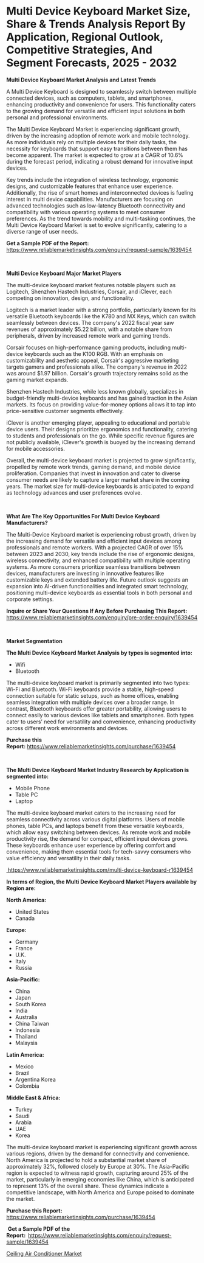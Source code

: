 <p><h1>Multi Device Keyboard Market Size, Share & Trends Analysis Report By Application, Regional Outlook, Competitive Strategies, And Segment Forecasts, 2025 - 2032</h1></p><p><strong>Multi Device Keyboard Market Analysis and Latest Trends</strong></p>
<p><p>A Multi Device Keyboard is designed to seamlessly switch between multiple connected devices, such as computers, tablets, and smartphones, enhancing productivity and convenience for users. This functionality caters to the growing demand for versatile and efficient input solutions in both personal and professional environments.</p><p>The Multi Device Keyboard Market is experiencing significant growth, driven by the increasing adoption of remote work and mobile technology. As more individuals rely on multiple devices for their daily tasks, the necessity for keyboards that support easy transitions between them has become apparent. The market is expected to grow at a CAGR of 10.6% during the forecast period, indicating a robust demand for innovative input devices.</p><p>Key trends include the integration of wireless technology, ergonomic designs, and customizable features that enhance user experience. Additionally, the rise of smart homes and interconnected devices is fueling interest in multi device capabilities. Manufacturers are focusing on advanced technologies such as low-latency Bluetooth connectivity and compatibility with various operating systems to meet consumer preferences. As the trend towards mobility and multi-tasking continues, the Multi Device Keyboard Market is set to evolve significantly, catering to a diverse range of user needs.</p></p>
<p><strong>Get a Sample PDF of the Report:&nbsp;</strong> <a href="https://www.reliablemarketinsights.com/enquiry/request-sample/1639454?utm_campaign=3206&utm_medium=2&utm_source=Github&utm_content=ia&utm_term=05042025&utm_id=multi-device-keyboard">https://www.reliablemarketinsights.com/enquiry/request-sample/1639454</a></p>
<p>&nbsp;</p>
<p><strong>Multi Device Keyboard Major Market Players</strong></p>
<p><p>The multi-device keyboard market features notable players such as Logitech, Shenzhen Hastech Industries, Corsair, and iClever, each competing on innovation, design, and functionality. </p><p>Logitech is a market leader with a strong portfolio, particularly known for its versatile Bluetooth keyboards like the K780 and MX Keys, which can switch seamlessly between devices. The company's 2022 fiscal year saw revenues of approximately $5.22 billion, with a notable share from peripherals, driven by increased remote work and gaming trends. </p><p>Corsair focuses on high-performance gaming products, including multi-device keyboards such as the K100 RGB. With an emphasis on customizability and aesthetic appeal, Corsair's aggressive marketing targets gamers and professionals alike. The company's revenue in 2022 was around $1.97 billion. Corsair's growth trajectory remains solid as the gaming market expands.</p><p>Shenzhen Hastech Industries, while less known globally, specializes in budget-friendly multi-device keyboards and has gained traction in the Asian markets. Its focus on providing value-for-money options allows it to tap into price-sensitive customer segments effectively. </p><p>iClever is another emerging player, appealing to educational and portable device users. Their designs prioritize ergonomics and functionality, catering to students and professionals on the go. While specific revenue figures are not publicly available, iClever's growth is buoyed by the increasing demand for mobile accessories.</p><p>Overall, the multi-device keyboard market is projected to grow significantly, propelled by remote work trends, gaming demand, and mobile device proliferation. Companies that invest in innovation and cater to diverse consumer needs are likely to capture a larger market share in the coming years. The market size for multi-device keyboards is anticipated to expand as technology advances and user preferences evolve.</p></p>
<p>&nbsp;</p>
<p><strong>What Are The Key Opportunities For Multi Device Keyboard Manufacturers?</strong></p>
<p><p>The Multi-Device Keyboard market is experiencing robust growth, driven by the increasing demand for versatile and efficient input devices among professionals and remote workers. With a projected CAGR of over 15% between 2023 and 2030, key trends include the rise of ergonomic designs, wireless connectivity, and enhanced compatibility with multiple operating systems. As more consumers prioritize seamless transitions between devices, manufacturers are investing in innovative features like customizable keys and extended battery life. Future outlook suggests an expansion into AI-driven functionalities and integrated smart technology, positioning multi-device keyboards as essential tools in both personal and corporate settings.</p></p>
<p><strong>Inquire or Share Your Questions If Any Before Purchasing This Report:</strong> <a href="https://www.reliablemarketinsights.com/enquiry/pre-order-enquiry/1639454?utm_campaign=3206&utm_medium=2&utm_source=Github&utm_content=ia&utm_term=05042025&utm_id=multi-device-keyboard">https://www.reliablemarketinsights.com/enquiry/pre-order-enquiry/1639454</a></p>
<p>&nbsp;</p>
<p><strong>Market Segmentation</strong></p>
<p><strong>The Multi Device Keyboard Market Analysis by types is segmented into:</strong></p>
<p><ul><li>Wifi</li><li>Bluetooth</li></ul></p>
<p><p>The multi-device keyboard market is primarily segmented into two types: Wi-Fi and Bluetooth. Wi-Fi keyboards provide a stable, high-speed connection suitable for static setups, such as home offices, enabling seamless integration with multiple devices over a broader range. In contrast, Bluetooth keyboards offer greater portability, allowing users to connect easily to various devices like tablets and smartphones. Both types cater to users’ need for versatility and convenience, enhancing productivity across different work environments and devices.</p></p>
<p><strong>Purchase this Report:&nbsp;</strong><a href="https://www.reliablemarketinsights.com/purchase/1639454?utm_campaign=3206&utm_medium=2&utm_source=Github&utm_content=ia&utm_term=05042025&utm_id=multi-device-keyboard">https://www.reliablemarketinsights.com/purchase/1639454</a></p>
<p>&nbsp;</p>
<p><strong>The Multi Device Keyboard Market Industry Research by Application is segmented into:</strong></p>
<p><ul><li>Mobile Phone</li><li>Table PC</li><li>Laptop</li></ul></p>
<p><p>The multi-device keyboard market caters to the increasing need for seamless connectivity across various digital platforms. Users of mobile phones, table PCs, and laptops benefit from these versatile keyboards, which allow easy switching between devices. As remote work and mobile productivity rise, the demand for compact, efficient input devices grows. These keyboards enhance user experience by offering comfort and convenience, making them essential tools for tech-savvy consumers who value efficiency and versatility in their daily tasks.</p></p>
<p><a href="https://www.reliablemarketinsights.com/multi-device-keyboard-r1639454?utm_campaign=3206&utm_medium=2&utm_source=Github&utm_content=ia&utm_term=05042025&utm_id=multi-device-keyboard">&nbsp;https://www.reliablemarketinsights.com/multi-device-keyboard-r1639454</a></p>
<p><strong>In terms of Region, the Multi Device Keyboard Market Players available by Region are:</strong></p>
<p>
    <p> <strong> North America: </strong>
        <ul>
            <li>United States</li>
            <li>Canada</li>
        </ul>
        </p> 
    <p> <strong> Europe: </strong>
        <ul>
            <li>Germany</li>
            <li>France</li>
            <li>U.K.</li>
            <li>Italy</li>
            <li>Russia</li>
        </ul>
        </p> 
    <p> <strong> Asia-Pacific: </strong>
        <ul>
            <li>China</li>
            <li>Japan</li>
            <li>South Korea</li>
            <li>India</li>
            <li>Australia</li>
            <li>China Taiwan</li>
            <li>Indonesia</li>
            <li>Thailand</li>
            <li>Malaysia</li>
        </ul>
        </p> 
    <p> <strong> Latin America: </strong>
        <ul>
            <li>Mexico</li>
            <li>Brazil</li>
            <li>Argentina Korea</li>
            <li>Colombia</li>
        </ul>
        </p> 
    <p> <strong> Middle East & Africa: </strong>
        <ul>
            <li>Turkey</li>
            <li>Saudi</li>
            <li>Arabia</li>
            <li>UAE</li>
            <li>Korea</li>
        </ul>
    </p>
    </p>
<p><p>The multi-device keyboard market is experiencing significant growth across various regions, driven by the demand for connectivity and convenience. North America is projected to hold a substantial market share of approximately 32%, followed closely by Europe at 30%. The Asia-Pacific region is expected to witness rapid growth, capturing around 25% of the market, particularly in emerging economies like China, which is anticipated to represent 13% of the overall share. These dynamics indicate a competitive landscape, with North America and Europe poised to dominate the market.</p></p>
<p><strong>Purchase this Report: </strong><a href="https://www.reliablemarketinsights.com/purchase/1639454?utm_campaign=3206&utm_medium=2&utm_source=Github&utm_content=ia&utm_term=05042025&utm_id=multi-device-keyboard">https://www.reliablemarketinsights.com/purchase/1639454</a></p>
<p>&nbsp;<strong>Get a Sample PDF of the Report:&nbsp;&nbsp;</strong><a href="https://www.reliablemarketinsights.com/enquiry/request-sample/1639454?utm_campaign=3206&utm_medium=2&utm_source=Github&utm_content=ia&utm_term=05042025&utm_id=multi-device-keyboard">https://www.reliablemarketinsights.com/enquiry/request-sample/1639454</a></p>
<p><strong></strong></p>
<p><p><a href="https://github.com/nacrehuipie/Market-Research-Report-List-1/blob/main/ceiling-air-conditioner-market.md?utm_campaign=3206&utm_medium=2&utm_source=Github&utm_content=ia&utm_term=05042025&utm_id=multi-device-keyboard">Ceiling Air Conditioner Market</a></p></p>